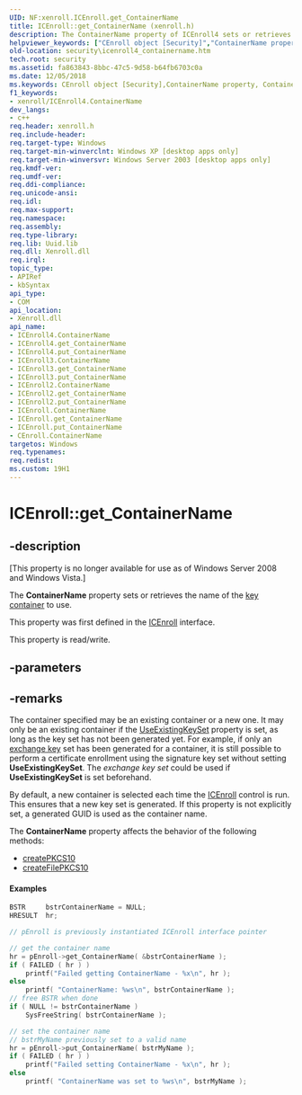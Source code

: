 ```yaml
---
UID: NF:xenroll.ICEnroll.get_ContainerName
title: ICEnroll::get_ContainerName (xenroll.h)
description: The ContainerName property of ICEnroll4 sets or retrieves the name of the key container to use.
helpviewer_keywords: ["CEnroll object [Security]","ContainerName property","ContainerName property [Security]","ContainerName property [Security]","CEnroll object","ContainerName property [Security]","ICEnroll interface","ContainerName property [Security]","ICEnroll2 interface","ContainerName property [Security]","ICEnroll3 interface","ContainerName property [Security]","ICEnroll4 interface","ICEnroll interface [Security]","ContainerName property","ICEnroll.ContainerName","ICEnroll.get_ContainerName","ICEnroll2 interface [Security]","ContainerName property","ICEnroll2.ContainerName","ICEnroll2::get_ContainerName","ICEnroll2::put_ContainerName","ICEnroll3 interface [Security]","ContainerName property","ICEnroll3.ContainerName","ICEnroll3::get_ContainerName","ICEnroll3::put_ContainerName","ICEnroll4 interface [Security]","ContainerName property","ICEnroll4.ContainerName","ICEnroll4::ContainerName","ICEnroll4::get_ContainerName","ICEnroll4::put_ContainerName","ICEnroll::get_ContainerName","ICEnroll::put_ContainerName","get_ContainerName","security.icenroll4_containername","xenroll/ICEnroll2::ContainerName","xenroll/ICEnroll2::get_ContainerName","xenroll/ICEnroll2::put_ContainerName","xenroll/ICEnroll3::ContainerName","xenroll/ICEnroll3::get_ContainerName","xenroll/ICEnroll3::put_ContainerName","xenroll/ICEnroll4::ContainerName","xenroll/ICEnroll4::get_ContainerName","xenroll/ICEnroll4::put_ContainerName","xenroll/ICEnroll::ContainerName","xenroll/ICEnroll::get_ContainerName","xenroll/ICEnroll::put_ContainerName"]
old-location: security\icenroll4_containername.htm
tech.root: security
ms.assetid: fa863843-8bbc-47c5-9d58-b64fb6703c0a
ms.date: 12/05/2018
ms.keywords: CEnroll object [Security],ContainerName property, ContainerName property [Security], ContainerName property [Security],CEnroll object, ContainerName property [Security],ICEnroll interface, ContainerName property [Security],ICEnroll2 interface, ContainerName property [Security],ICEnroll3 interface, ContainerName property [Security],ICEnroll4 interface, ICEnroll interface [Security],ContainerName property, ICEnroll.ContainerName, ICEnroll.get_ContainerName, ICEnroll2 interface [Security],ContainerName property, ICEnroll2.ContainerName, ICEnroll2::get_ContainerName, ICEnroll2::put_ContainerName, ICEnroll3 interface [Security],ContainerName property, ICEnroll3.ContainerName, ICEnroll3::get_ContainerName, ICEnroll3::put_ContainerName, ICEnroll4 interface [Security],ContainerName property, ICEnroll4.ContainerName, ICEnroll4::ContainerName, ICEnroll4::get_ContainerName, ICEnroll4::put_ContainerName, ICEnroll::get_ContainerName, ICEnroll::put_ContainerName, get_ContainerName, security.icenroll4_containername, xenroll/ICEnroll2::ContainerName, xenroll/ICEnroll2::get_ContainerName, xenroll/ICEnroll2::put_ContainerName, xenroll/ICEnroll3::ContainerName, xenroll/ICEnroll3::get_ContainerName, xenroll/ICEnroll3::put_ContainerName, xenroll/ICEnroll4::ContainerName, xenroll/ICEnroll4::get_ContainerName, xenroll/ICEnroll4::put_ContainerName, xenroll/ICEnroll::ContainerName, xenroll/ICEnroll::get_ContainerName, xenroll/ICEnroll::put_ContainerName
f1_keywords:
- xenroll/ICEnroll4.ContainerName
dev_langs:
- c++
req.header: xenroll.h
req.include-header: 
req.target-type: Windows
req.target-min-winverclnt: Windows XP [desktop apps only]
req.target-min-winversvr: Windows Server 2003 [desktop apps only]
req.kmdf-ver: 
req.umdf-ver: 
req.ddi-compliance: 
req.unicode-ansi: 
req.idl: 
req.max-support: 
req.namespace: 
req.assembly: 
req.type-library: 
req.lib: Uuid.lib
req.dll: Xenroll.dll
req.irql: 
topic_type:
- APIRef
- kbSyntax
api_type:
- COM
api_location:
- Xenroll.dll
api_name:
- ICEnroll4.ContainerName
- ICEnroll4.get_ContainerName
- ICEnroll4.put_ContainerName
- ICEnroll3.ContainerName
- ICEnroll3.get_ContainerName
- ICEnroll3.put_ContainerName
- ICEnroll2.ContainerName
- ICEnroll2.get_ContainerName
- ICEnroll2.put_ContainerName
- ICEnroll.ContainerName
- ICEnroll.get_ContainerName
- ICEnroll.put_ContainerName
- CEnroll.ContainerName
targetos: Windows
req.typenames: 
req.redist: 
ms.custom: 19H1
---
```


# ICEnroll::get_ContainerName


## -description


<p class="CCE_Message">[This property is no longer available for use as of Windows Server 2008 and Windows Vista.]

The <b>ContainerName</b> property sets or retrieves the  name of the <a href="https://docs.microsoft.com/windows/desktop/SecGloss/k-gly">key container</a> to use.

This property was first defined in the <a href="https://docs.microsoft.com/windows/desktop/api/xenroll/nn-xenroll-icenroll">ICEnroll</a> interface.

This property is read/write.


## -parameters


## -remarks



The container specified may be an existing container or a new one. It may only be an existing container if the 
<a href="https://docs.microsoft.com/windows/desktop/api/xenroll/nf-xenroll-icenroll-get_useexistingkeyset">UseExistingKeySet</a> property is set, as long as the key set has not been generated yet. For example, if only an <a href="https://docs.microsoft.com/windows/desktop/SecGloss/e-gly">exchange key</a> set has been generated for a container, it is still possible to perform a certificate enrollment using the signature key set without setting <b>UseExistingKeySet</b>. The <i>exchange key set</i> could be used if <b>UseExistingKeySet</b> is set beforehand.

By default, a new container is selected each time the <a href="https://docs.microsoft.com/windows/desktop/api/xenroll/nn-xenroll-icenroll">ICEnroll</a> control is run. This ensures that a new key set is generated. If this property is not explicitly set, a generated GUID is used as the container name.


The <b>ContainerName</b> property affects the behavior of the following methods:

<ul>
<li>
<a href="https://docs.microsoft.com/windows/desktop/api/xenroll/nf-xenroll-icenroll-createpkcs10">createPKCS10</a>
</li>
<li>
<a href="https://docs.microsoft.com/windows/desktop/api/xenroll/nf-xenroll-icenroll-createfilepkcs10">createFilePKCS10</a>
</li>
</ul>



#### Examples


```cpp
BSTR     bstrContainerName = NULL;
HRESULT  hr;

// pEnroll is previously instantiated ICEnroll interface pointer

// get the container name
hr = pEnroll->get_ContainerName( &bstrContainerName );
if ( FAILED ( hr ) )
    printf("Failed getting ContainerName - %x\n", hr );
else
    printf( "ContainerName: %ws\n", bstrContainerName );
// free BSTR when done
if ( NULL != bstrContainerName )
    SysFreeString( bstrContainerName );

// set the container name
// bstrMyName previously set to a valid name
hr = pEnroll->put_ContainerName( bstrMyName );
if ( FAILED ( hr ) )
    printf("Failed setting ContainerName - %x\n", hr );
else
    printf( "ContainerName was set to %ws\n", bstrMyName );
```




